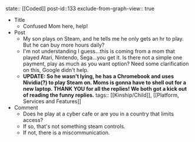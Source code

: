 state:: [[Coded]]
post-id::133
exclude-from-graph-view:: true

- Title
  - Confused Mom here, help!
- Post
  - My son plays on Steam, and he tells me he only gets an hr to play. But he can buy more hours daily?
  - I'm not understanding I guess...this is coming from a mom that played Atari, Nintendo, Sega...you get it. Is there not a simple one payment, play as much as you want option? Need some clarification on this, Google didn't help.
  - **UPDATE: So he wasn't lying, he has a Chromebook and uses Nividia(?) to play Steam on. Moms is gonna have to shell out for a new laptop. THANK YOU for all the replies! We both got a kick out of reading the funny replies.**
    tags:: [[Kinship/Child]], [[Platform, Services and Features]]
- Comment
  - Does he play at a cyber cafe or are you in a country that limits access?
  - If so, that's not something steam controls.
  - If not, there is a miscommunication.
